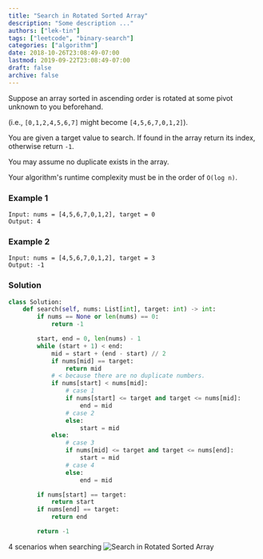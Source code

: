 ```yaml
---
title: "Search in Rotated Sorted Array"
description: "Some description ..."
authors: ["lek-tin"]
tags: ["leetcode", "binary-search"]
categories: ["algorithm"]
date: 2018-10-26T23:08:49-07:00
lastmod: 2019-09-22T23:08:49-07:00
draft: false
archive: false
---
```

Suppose an array sorted in ascending order is rotated at some pivot unknown to you beforehand.

(i.e., `[0,1,2,4,5,6,7]` might become `[4,5,6,7,0,1,2]`).

You are given a target value to search. If found in the array return its index, otherwise return `-1`.

You may assume no duplicate exists in the array.

Your algorithm's runtime complexity must be in the order of `O(log n)`.

### Example 1
```
Input: nums = [4,5,6,7,0,1,2], target = 0
Output: 4
```
### Example 2
```
Input: nums = [4,5,6,7,0,1,2], target = 3
Output: -1
```
### Solution
```python
class Solution:
    def search(self, nums: List[int], target: int) -> int:
        if nums == None or len(nums) == 0:
            return -1

        start, end = 0, len(nums) - 1
        while (start + 1) < end:
            mid = start + (end - start) // 2
            if nums[mid] == target:
                return mid
            # < because there are no duplicate numbers.
            if nums[start] < nums[mid]:
                # case 1
                if nums[start] <= target and target <= nums[mid]:
                    end = mid
                # case 2
                else:
                    start = mid
            else:
                # case 3
                if nums[mid] <= target and target <= nums[end]:
                    start = mid
                # case 4
                else:
                    end = mid

        if nums[start] == target:
            return start
        if nums[end] == target:
            return end

        return -1
```
4 scenarios when searching
![Search in Rotated Sorted Array](/img/post/search-in-rotated-sorted-array.jpg)